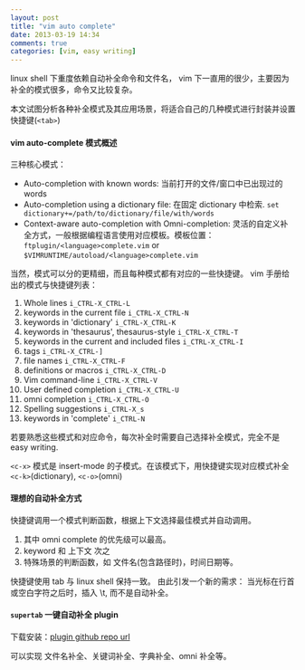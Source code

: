 ```yaml
---
layout: post
title: "vim auto complete"
date: 2013-03-19 14:34
comments: true
categories: [vim, easy writing]
---
```


linux shell 下重度依赖自动补全命令和文件名，
vim 下一直用的很少，主要因为补全的模式很多，命令又比较复杂。

本文试图分析各种补全模式及其应用场景，将适合自己的几种模式进行封装并设置快捷键(`<tab>`)

<!--more-->

#### vim auto-complete 模式概述

三种核心模式：

- Auto-completion with known words: 当前打开的文件/窗口中已出现过的 words
- Auto-completion using a dictionary file: 在固定 dictionary 中检索.
    `set dictionary+=/path/to/dictionary/file/with/words`
- Context-aware auto-completion with Omni-completion: 灵活的自定义补全方式，一般根据编程语言使用对应模板。模板位置：
    `ftplugin/<language>complete.vim` or `$VIMRUNTIME/autoload/<language>complete.vim`

当然，模式可以分的更精细，而且每种模式都有对应的一些快捷键。
vim 手册给出的模式与快捷键列表：

1. Whole lines                                          `i_CTRL-X_CTRL-L`
2. keywords in the current file                         `i_CTRL-X_CTRL-N`
3. keywords in 'dictionary'                             `i_CTRL-X_CTRL-K`
4. keywords in 'thesaurus', thesaurus-style             `i_CTRL-X_CTRL-T`
5. keywords in the current and included files           `i_CTRL-X_CTRL-I`
6. tags                                                 `i_CTRL-X_CTRL-]`
7. file names                                           `i_CTRL-X_CTRL-F`
8. definitions or macros                                `i_CTRL-X_CTRL-D`
9. Vim command-line                                     `i_CTRL-X_CTRL-V`
10. User defined completion                             `i_CTRL-X_CTRL-U`
11. omni completion                                     `i_CTRL-X_CTRL-O`
12. Spelling suggestions                                `i_CTRL-X_s`
13. keywords in 'complete'                              `i_CTRL-N`

若要熟悉这些模式和对应命令，每次补全时需要自己选择补全模式，完全不是 easy writing.

`<c-x>` 模式是 insert-mode 的子模式。在该模式下，用快捷键实现对应模式补全`<c-k>`(dictionary),  `<c-o>`(omni)

#### 理想的自动补全方式

快捷键调用一个模式判断函数，根据上下文选择最佳模式并自动调用。

1. 其中 omni complete 的优先级可以最高。
2. keyword 和 上下文 次之
3. 特殊场景的判断函数，如 文件名(包含路径时)，时间日期等。

快捷键使用 tab 与 linux shell 保持一致。
由此引发一个新的需求：
当光标在行首或空白字符之后时，插入 \t, 而不是自动补全。

#### `supertab` 一键自动补全 plugin

下载安装：[plugin github repo url](https://github.com/ervandew/supertab)

可以实现 文件名补全、关键词补全、字典补全、omni 补全等。
